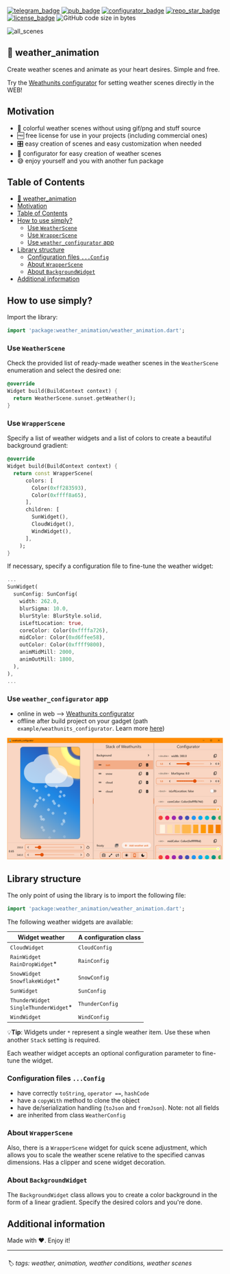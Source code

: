 [![telegram_badge]][telegram_link]
[![pub_badge]][pub_link]
[![configurator_badge]][configurator_link]
[![repo_star_badge]][repo_star_link]
[![license_badge]][license_link]
![GitHub code size in bytes][code_size_badge]

![all_scenes](images/all_scenes.gif)

## 🌇 weather_animation

Create weather scenes and animate as your heart desires. Simple and free.

Try the [Weathunits configurator][configurator_link] for setting weather scenes directly in the WEB!

## Motivation

- 🎨 colorful weather scenes without using gif/png and stuff source
- 🆓 free license for use in your projects (including commercial ones)
- 🎛 easy creation of scenes and easy customization when needed
- 🌅 configurator for easy creation of weather scenes
- 😅 enjoy yourself and you with another fun package

## Table of Contents

<!-- TOC -->
  * [🌇 weather_animation](#-weather_animation)
  * [Motivation](#motivation)
  * [Table of Contents](#table-of-contents)
  * [How to use simply?](#how-to-use-simply)
    * [Use `WeatherScene`](#use-weatherscene)
    * [Use `WrapperScene`](#use-wrapperscene)
    * [Use `weather_configurator` app](#use-weather_configurator-app)
  * [Library structure](#library-structure)
    * [Configuration files `...Config`](#configuration-files-config)
    * [About `WrapperScene`](#about-wrapperscene)
    * [About `BackgroundWidget`](#about-backgroundwidget)
  * [Additional information](#additional-information)
<!-- TOC -->

## How to use simply?

Import the library:
```dart
import 'package:weather_animation/weather_animation.dart';
```

### Use `WeatherScene`

Check the provided list of ready-made weather scenes in the `WeatherScene` enumeration and select 
the desired one:
```dart
@override
Widget build(BuildContext context) {
  return WeatherScene.sunset.getWeather();
}
```

### Use `WrapperScene`

Specify a list of weather widgets and a list of colors to create a beautiful background gradient:
```dart
@override
Widget build(BuildContext context) {
  return const WrapperScene(
      colors: [
        Color(0xff283593),
        Color(0xffff8a65),
      ],
      children: [
        SunWidget(),
        CloudWidget(),
        WindWidget(),
      ],
    );
}
```

If necessary, specify a configuration file to fine-tune the weather widget:
```dart
...
SunWidget(
  sunConfig: SunConfig(
    width: 262.0,
    blurSigma: 10.0,
    blurStyle: BlurStyle.solid,
    isLeftLocation: true,
    coreColor: Color(0xffffa726),
    midColor: Color(0xd6ffee58),
    outColor: Color(0xffff9800),
    animMidMill: 2000,
    animOutMill: 1800,
  ),
),
...
```

### Use `weather_configurator` app

- online in web --> [Weathunits configurator][configurator_link]
- offline after build project on your gadget (path `example/weathunits_configurator`. Learn more [here](https://github.com/PackRuble/weather_animation/tree/master/example/weathunits_configurator/))

![](example/weathunits_configurator/assets/weather_configurator_screen.png)

## Library structure

The only point of using the library is to import the following file:
```dart
import 'package:weather_animation/weather_animation.dart';
```

The following weather widgets are available:

| Widget weather                             | A configuration class |
|--------------------------------------------|-----------------------|
| `CloudWidget`                              | `CloudConfig`         |
| `RainWidget`<br/>`RainDropWidget`*         | `RainConfig`          |
| `SnowWidget`<br/>`SnowflakeWidget`*        | `SnowConfig`          |
| `SunWidget`                                | `SunConfig`           |
| `ThunderWidget`<br/>`SingleThunderWidget`* | `ThunderConfig`       |
| `WindWidget`                               | `WindConfig`          |

💡**Tip**: Widgets under `*` represent a single weather item. Use these when another `Stack` setting is required.

Each weather widget accepts an optional configuration parameter to fine-tune the widget.

### Configuration files `...Config`

- have correctly `toString`, `operator ==`, `hashCode`
- have a `copyWith` method to clone the object
- have de/serialization handling (`toJson` and `fromJson`). Note: not all fields
- are inherited from class `WeatherConfig`

### About `WrapperScene`

Also, there is a `WrapperScene` widget for quick scene adjustment, which allows you to scale the 
weather scene relative to the specified canvas dimensions. Has a clipper and scene widget decoration.

### About `BackgroundWidget`
The `BackgroundWidget` class allows you to create a color background in the form of a linear gradient.
Specify the desired colors and you're done.

## Additional information
Made with ❤️. Enjoy it!


<!-- Links -->
[pub_badge]: https://img.shields.io/pub/v/weather_animation.svg?style=plastic
[license_badge]: https://img.shields.io/github/license/PackRuble/weather_animation?style=plastic
[code_size_badge]: https://img.shields.io/github/languages/code-size/PackRuble/weather_animation?style=plastic
[repo_star_badge]: https://img.shields.io/github/stars/PackRuble/weather_animation?style=plastic

[pub_link]: https://pub.dev/packages/weather_animation
[license_link]: https://github.com/PackRuble/weather_animation/blob/master/LICENSE
[repo_star_link]: https://github.com/PackRuble/weather_animation

[telegram_badge]: https://img.shields.io/badge/telegram-❤️-252850?style=plastic&logo=telegram
[telegram_link]: https://t.me/+AkGV73kZi_Q1YTMy

[configurator_badge]: https://img.shields.io/badge/🎄web%E2%80%90app-try-CB6586?style=plastic
[configurator_link]: https://packruble.github.io/weather_animation/

---

<h6>
🏷 tags: weather, animation, weather conditions, weather scenes
</h6>